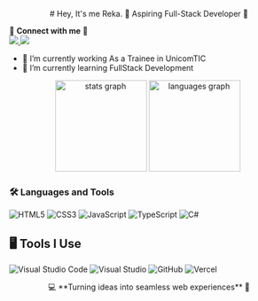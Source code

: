<p align="center">
# Hey, It's me Reka. 
🌟 Aspiring Full-Stack Developer 🌟 


🔎 **Connect with me** 🔎 
  <br>
 <a href="www.linkedin.com/in/reka2405">
    <img src="https://img.shields.io/badge/-LinkedIn-blue?style=flat-square&logo=linkedin" />
  </a>
  <a href="https://www.instagram.com/reka_jajeindren/profilecard/?igsh=NmgwdWdzZHlzeDU3">
    <img src="https://img.shields.io/badge/-Instagram-E4405F?style=flat-square&logo=instagram&logoColor=white" />
  </a>



- 🔭 I’m currently working As a Trainee in UnicomTIC
- 🌱 I’m currently learning FullStack Development

<div align="center"> <img src="https://github-readme-stats.vercel.app/api?username=joel-1641&hide_title=false&hide_rank=false&show_icons=true&include_all_commits=true&count_private=true&disable_animations=false&theme=radical&locale=en&hide_border=false&order=1" height="165" alt="stats graph" /> <img src="https://github-readme-stats.vercel.app/api/top-langs?username=Reka2402&locale=en&hide_title=false&layout=compact&card_width=320&langs_count=5&theme=radical&hide_border=false&order=2" height="165" alt="languages graph" /> </div>


### 🛠 Languages and Tools  
![HTML5](https://img.shields.io/badge/-HTML5-E34F26?style=flat-square&logo=html5&logoColor=white)
![CSS3](https://img.shields.io/badge/-CSS3-1572B6?style=flat-square&logo=css3)
![JavaScript](https://img.shields.io/badge/-JavaScript-F7DF1E?style=flat-square&logo=javascript&logoColor=black)
![TypeScript](https://img.shields.io/badge/-TypeScript-007ACC?style=flat-square&logo=typescript&logoColor=white)
![C#](https://img.shields.io/badge/-C%23-239120?style=flat-square&logo=c-sharp&logoColor=white)


## 🖥 Tools I Use  
![Visual Studio Code](https://img.shields.io/badge/-VSCode-007ACC?style=flat-square&logo=visual-studio-code&logoColor=white)
![Visual Studio](https://img.shields.io/badge/-Visual%20Studio-5C2D91?style=flat-square&logo=visual-studio&logoColor=white)
![GitHub](https://img.shields.io/badge/-GitHub-181717?style=flat-square&logo=github)
![Vercel](https://img.shields.io/badge/-Vercel-000000?style=flat-square&logo=vercel&logoColor=white)  

<p align="center"> 
  💻 **Turning ideas into seamless web experiences** 🚀  
</p>
</p>





